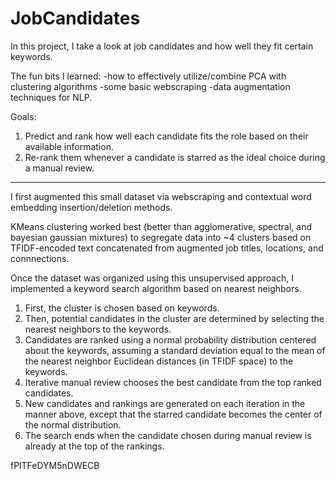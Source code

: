 # JobCandidates

In this project, I take a look at job candidates and how well they fit certain keywords. 

The fun bits I learned:
-how to effectively utilize/combine PCA with clustering algorithms
-some basic webscraping
-data augmentation techniques for NLP.

Goals: 
1. Predict and rank how well each candidate fits the role based on their available information.
2. Re-rank them whenever a candidate is starred as the ideal choice during a manual review.

-----

I first augmented this small dataset via webscraping and contextual word embedding insertion/deletion methods. 

KMeans clustering worked best (better than agglomerative, spectral, and bayesian gaussian mixtures) to segregate data into ~4 clusters based on TFIDF-encoded text concatenated from augmented job titles, locations, and connnections.

Once the dataset was organized using this unsupervised approach, I implemented a keyword search algorithm based on nearest neighbors.

1. First, the cluster is chosen based on keywords.
2. Then, potential candidates in the cluster are determined by selecting the nearest neighbors to the keywords.
3. Candidates are ranked using a normal probability distribution centered about the keywords, assuming a standard deviation equal to the mean of the nearest neighbor Euclidean distances (in TFIDF space) to the keywords.
4. Iterative manual review chooses the best candidate from the top ranked candidates.
5. New candidates and rankings are generated on each iteration in the manner above, except that the starred candidate becomes the center of the normal distribution.
6. The search ends when the candidate chosen during manual review is already at the top of the rankings.



fPlTFeDYM5nDWECB
